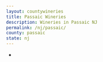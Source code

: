 ```yaml
---
layout: countywineries
title: Passaic Wineries
description: Wineries in Passaic NJ
permalink: /nj/passaic/
county: passaic
state: nj
---
```

-
